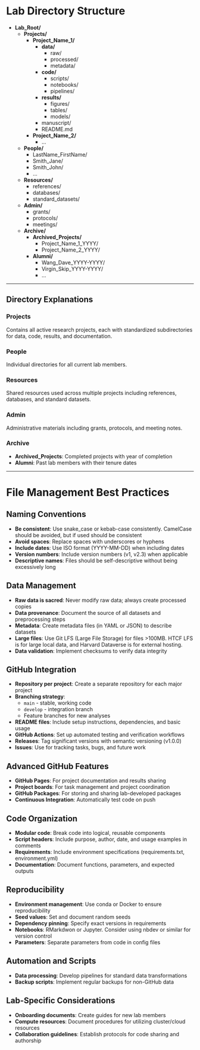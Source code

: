 # Lab Directory Structure

* **Lab_Root/**
  * **Projects/**
    * **Project_Name_1/**
      * **data/**
        * raw/
        * processed/
        * metadata/
      * **code/**
        * scripts/
        * notebooks/
        * pipelines/
      * **results/**
        * figures/
        * tables/
        * models/
      * manuscript/
      * README.md
    * **Project_Name_2/**
      * ...
  * **People/**
    * LastName_FirstName/
    * Smith_Jane/
    * Smith_John/
    * ...
  * **Resources/**
    * references/
    * databases/
    * standard_datasets/
  * **Admin/**
    * grants/
    * protocols/
    * meetings/
  * **Archive/**
    * **Archived_Projects/**
      * Project_Name_1_YYYY/
      * Project_Name_2_YYYY/
    * **Alumni/**
      * Wang_Dave_YYYY-YYYY/
      * Virgin_Skip_YYYY-YYYY/
      * ...
---
## Directory Explanations

### Projects
Contains all active research projects, each with standardized subdirectories for data, code, results, and documentation.

### People
Individual directories for all current lab members.

### Resources
Shared resources used across multiple projects including references, databases, and standard datasets.

### Admin
Administrative materials including grants, protocols, and meeting notes.

### Archive
- **Archived_Projects**: Completed projects with year of completion
- **Alumni**: Past lab members with their tenure dates
---
# File Management Best Practices

## Naming Conventions

- **Be consistent**: Use snake_case or kebab-case consistently. CamelCase should be avoided, but if used should be consistent
- **Avoid spaces**: Replace spaces with underscores or hyphens
- **Include dates**: Use ISO format (YYYY-MM-DD) when including dates
- **Version numbers**: Include version numbers (v1, v2.3) when applicable
- **Descriptive names**: Files should be self-descriptive without being excessively long

## Data Management

- **Raw data is sacred**: Never modify raw data; always create processed copies
- **Data provenance**: Document the source of all datasets and preprocessing steps
- **Metadata**: Create metadata files (in YAML or JSON) to describe datasets
- **Large files**: Use Git LFS (Large File Storage) for files >100MB. HTCF LFS is for large local data, and Harvard Dataverse is for external hosting.
- **Data validation**: Implement checksums to verify data integrity
  
## GitHub Integration

- **Repository per project**: Create a separate repository for each major project
- **Branching strategy**:
  - `main` - stable, working code
  - `develop` - integration branch
  - Feature branches for new analyses
- **README files**: Include setup instructions, dependencies, and basic usage
- **GitHub Actions**: Set up automated testing and verification workflows
- **Releases**: Tag significant versions with semantic versioning (v1.0.0)
- **Issues**: Use for tracking tasks, bugs, and future work

## Advanced GitHub Features

- **GitHub Pages**: For project documentation and results sharing
- **Project boards**: For task management and project coordination
- **GitHub Packages**: For storing and sharing lab-developed packages
- **Continuous Integration**: Automatically test code on push

## Code Organization

- **Modular code**: Break code into logical, reusable components
- **Script headers**: Include purpose, author, date, and usage examples in comments
- **Requirements**: Include environment specifications (requirements.txt, environment.yml)
- **Documentation**: Document functions, parameters, and expected outputs

## Reproducibility

- **Environment management**: Use conda or Docker to ensure reproducibility
- **Seed values**: Set and document random seeds
- **Dependency pinning**: Specify exact versions in requirements
- **Notebooks**: RMarkdwon or Jupyter. Consider using nbdev or similar for version control
- **Parameters**: Separate parameters from code in config files

## Automation and Scripts

- **Data processing**: Develop pipelines for standard data transformations
- **Backup scripts**: Implement regular backups for non-GitHub data

## Lab-Specific Considerations

- **Onboarding documents**: Create guides for new lab members
- **Compute resources**: Document procedures for utilizing cluster/cloud resources
- **Collaboration guidelines**: Establish protocols for code sharing and authorship





